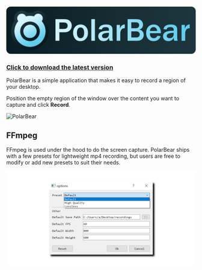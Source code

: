 ![PolarBear](resources/readme/pb_header.png)

### [Click to download the latest version](https://github.com/kennedy0/PolarBear/releases/latest)

PolarBear is a simple application that makes it easy to record a region of your desktop.

Position the empty region of the window over the content you want to capture and click **Record**.

![PolarBear](resources/readme/pb_window.png)


## FFmpeg
FFmpeg is used under the hood to do the screen capture.
PolarBear ships with a few presets for lightweight mp4 recording,
but users are free to modify or add new presets to suit their needs. 

![PolarBear](resources/readme/pb_options.png)

